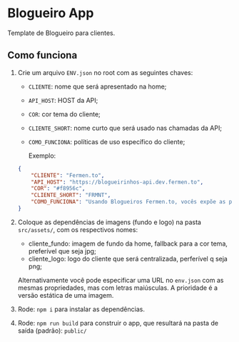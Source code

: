 # Blogueiro App
Template de Blogueiro para clientes.

## Como funciona
1. Crie um arquivo `ENV.json` no root com as seguintes chaves:

    - `CLIENTE`: nome que será apresentado na home;
    - `API_HOST`: HOST da API;
    - `COR`: cor tema do cliente;
    - `CLIENTE_SHORT`: nome curto que será usado nas chamadas da API;
    - `COMO_FUNCIONA`: políticas de uso específico do cliente;

        Exemplo:
    ```json
    {
        "CLIENTE": "Fermen.to",
        "API_HOST": "https://blogueirinhos-api.dev.fermen.to",
        "COR": "#f8956c",
        "CLIENTE_SHORT": "FRMNT",
        "COMO_FUNCIONA": "Usando Blogueiros Fermen.to, vocês expõe as pessoas."
    }
    ```
2. Coloque as dependências de imagens (fundo e logo) na pasta `src/assets/`, com os respectivos nomes:
    - cliente_fundo: imagem de fundo da home, fallback para a cor tema, preferível que seja jpg;
    - cliente_logo: logo do cliente que será centralizada, perferível q seja png;

    Alternativamente você pode especificar uma URL no `env.json` com as mesmas propriedades, mas com letras maiúsculas.
    A prioridade é a versão estática de uma imagem.
2. Rode: `npm i` para instalar as dependências.
3. Rode: `npm run build` para construir o app, que resultará na pasta de saída (padrão): `public/`
